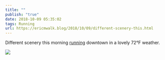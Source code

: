```yaml
---
title: ""
publish: "true"
date: 2018-10-09 05:35:02
tags: Running
url: https://ericmwalk.blog/2018/10/09/different-scenery-this.html
---
```


Different scenery this morning [running](https://www.strava.com/activities/1893644337) downtown in a lovely 72°F weather.

![](https://ericmwalk.blog/uploads/2022/6fc070fdc8.jpg)